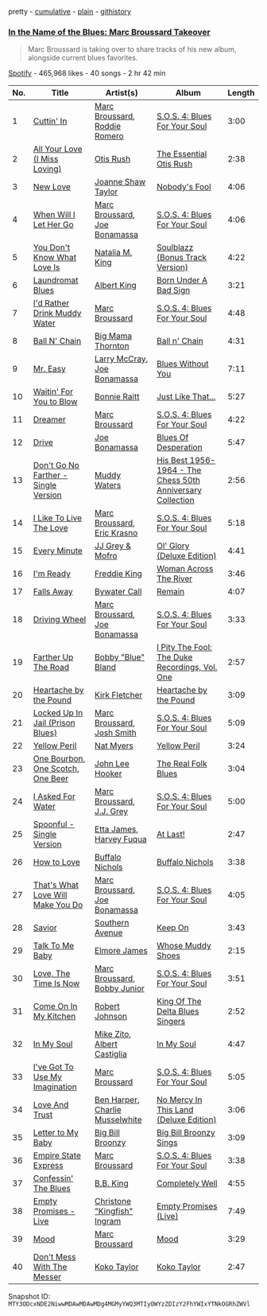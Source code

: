 pretty - [cumulative](/playlists/cumulative/37i9dQZF1DXcnkReojaCnV.md) - [plain](/playlists/plain/37i9dQZF1DXcnkReojaCnV) - [githistory](https://github.githistory.xyz/mackorone/spotify-playlist-archive/blob/main/playlists/plain/37i9dQZF1DXcnkReojaCnV)

### [In the Name of the Blues: Marc Broussard Takeover](https://open.spotify.com/playlist/37i9dQZF1DXcnkReojaCnV)

> Marc Broussard is taking over to share tracks of his new album, alongside current blues favorites.

[Spotify](https://open.spotify.com/user/spotify) - 465,968 likes - 40 songs - 2 hr 42 min

| No. | Title | Artist(s) | Album | Length |
|---|---|---|---|---|
| 1 | [Cuttin' In](https://open.spotify.com/track/4mmUSRPppHYZFzNSDuz59U) | [Marc Broussard](https://open.spotify.com/artist/4cEwEednPwWCdYT7ZhROZe), [Roddie Romero](https://open.spotify.com/artist/5IG6Wzebie6bXLY5llyQAq) | [S.O.S\. 4: Blues For Your Soul](https://open.spotify.com/album/4ZxNQpjVCOcFbi0stPCHo5) | 3:00 |
| 2 | [All Your Love \(I Miss Loving\)](https://open.spotify.com/track/1byVRm4sDYsfObNNcnhswR) | [Otis Rush](https://open.spotify.com/artist/1h0hOL3bVcYlg4xcSjU7fP) | [The Essential Otis Rush](https://open.spotify.com/album/2xRWG3ikjf8O1tiQxJCW68) | 2:38 |
| 3 | [New Love](https://open.spotify.com/track/1W5hzuisTBbr6RMSNJBTz7) | [Joanne Shaw Taylor](https://open.spotify.com/artist/3FmTlY1F9dQyRursrsUaU7) | [Nobody's Fool](https://open.spotify.com/album/2TVQmqbf3TmucBYkl9pfg6) | 4:06 |
| 4 | [When Will I Let Her Go](https://open.spotify.com/track/0V9bhCXPYvI1UYZqBuEtoy) | [Marc Broussard](https://open.spotify.com/artist/4cEwEednPwWCdYT7ZhROZe), [Joe Bonamassa](https://open.spotify.com/artist/2SNzxY1OsSCHBLVi77mpPQ) | [S.O.S\. 4: Blues For Your Soul](https://open.spotify.com/album/4ZxNQpjVCOcFbi0stPCHo5) | 4:06 |
| 5 | [You Don't Know What Love Is](https://open.spotify.com/track/6KqAiHZ6YEi6NekDUpl9Bh) | [Natalia M\. King](https://open.spotify.com/artist/3fCXXnMGhzvgXkWwerk4hg) | [Soulblazz \(Bonus Track Version\)](https://open.spotify.com/album/6TP2Ywx3CUbAm0c1Pf08O4) | 4:22 |
| 6 | [Laundromat Blues](https://open.spotify.com/track/23mic51yKD9gVlAqvlcCMA) | [Albert King](https://open.spotify.com/artist/5aygfDCEaX5KTZOxSCpT9o) | [Born Under A Bad Sign](https://open.spotify.com/album/42WQ76qWDQmHlHvJa6Z3Uw) | 3:21 |
| 7 | [I'd Rather Drink Muddy Water](https://open.spotify.com/track/0gEvWvPJF0grVRmz4ltLaK) | [Marc Broussard](https://open.spotify.com/artist/4cEwEednPwWCdYT7ZhROZe) | [S.O.S\. 4: Blues For Your Soul](https://open.spotify.com/album/4ZxNQpjVCOcFbi0stPCHo5) | 4:48 |
| 8 | [Ball N' Chain](https://open.spotify.com/track/0D1S1rK4M8D3kJDFN50u0G) | [Big Mama Thornton](https://open.spotify.com/artist/6bR0cgMtkCVpm0I5yrDNzO) | [Ball n' Chain](https://open.spotify.com/album/6U60FpmscwzTJjc9gmZcKl) | 4:31 |
| 9 | [Mr\. Easy](https://open.spotify.com/track/6sGFSp3BJMI03ivhZ1z5dC) | [Larry McCray](https://open.spotify.com/artist/24NDm7vTLocVLStlgkKjJc), [Joe Bonamassa](https://open.spotify.com/artist/2SNzxY1OsSCHBLVi77mpPQ) | [Blues Without You](https://open.spotify.com/album/0Bi6Nd9yKYnZRnwWCrhhyr) | 7:11 |
| 10 | [Waitin' For You to Blow](https://open.spotify.com/track/2GhXfhOIkPrtwPZv9luHb6) | [Bonnie Raitt](https://open.spotify.com/artist/4KDyYWR7IpxZ7xrdYbKrqY) | [Just Like That...](https://open.spotify.com/album/5urpeKkrqE82otTOfs8OFd) | 5:27 |
| 11 | [Dreamer](https://open.spotify.com/track/0wZPMFvHYfK2oFCj6T1JcD) | [Marc Broussard](https://open.spotify.com/artist/4cEwEednPwWCdYT7ZhROZe) | [S.O.S\. 4: Blues For Your Soul](https://open.spotify.com/album/4ZxNQpjVCOcFbi0stPCHo5) | 4:22 |
| 12 | [Drive](https://open.spotify.com/track/2knqdlYKjS0J27lYyyRllU) | [Joe Bonamassa](https://open.spotify.com/artist/2SNzxY1OsSCHBLVi77mpPQ) | [Blues Of Desperation](https://open.spotify.com/album/2ZR4ieeFQTOH3NqKRT8i4h) | 5:47 |
| 13 | [Don't Go No Farther \- Single Version](https://open.spotify.com/track/2uN2QIBpyfP88G8Y1gtkgY) | [Muddy Waters](https://open.spotify.com/artist/4y6J8jwRAwO4dssiSmN91R) | [His Best 1956\-1964 \- The Chess 50th Anniversary Collection](https://open.spotify.com/album/21Lv19NsmMPpwUL58JCP57) | 2:56 |
| 14 | [I Like To Live The Love](https://open.spotify.com/track/5b9Uld39K1HFG5ijkg1BJh) | [Marc Broussard](https://open.spotify.com/artist/4cEwEednPwWCdYT7ZhROZe), [Eric Krasno](https://open.spotify.com/artist/6tQIsqw6DrDfdoPwOrOD6k) | [S.O.S\. 4: Blues For Your Soul](https://open.spotify.com/album/4ZxNQpjVCOcFbi0stPCHo5) | 5:18 |
| 15 | [Every Minute](https://open.spotify.com/track/4A9FShhkUGSpTcXZUVkHdv) | [JJ Grey & Mofro](https://open.spotify.com/artist/1Jl8u1U1GtBlwocZK5LWZv) | [Ol' Glory \(Deluxe Edition\)](https://open.spotify.com/album/05c5kcU0gbJkAC7UDUOD61) | 4:41 |
| 16 | [I'm Ready](https://open.spotify.com/track/5Usb6LCElvXJ0dWFEs4hvf) | [Freddie King](https://open.spotify.com/artist/5dCuFngSPyOOnTAvrC7v2s) | [Woman Across The River](https://open.spotify.com/album/3iaVJullB48EV1OM2oMXJs) | 3:46 |
| 17 | [Falls Away](https://open.spotify.com/track/6RewKTPLmEw46R29LjemGn) | [Bywater Call](https://open.spotify.com/artist/1bhk3AmtYKQAcDzbDyWG4M) | [Remain](https://open.spotify.com/album/6Ra2EYAa2ZUGMdFDOwPrgj) | 4:07 |
| 18 | [Driving Wheel](https://open.spotify.com/track/4Lvby06863caCqrmISPYp3) | [Marc Broussard](https://open.spotify.com/artist/4cEwEednPwWCdYT7ZhROZe), [Joe Bonamassa](https://open.spotify.com/artist/2SNzxY1OsSCHBLVi77mpPQ) | [S.O.S\. 4: Blues For Your Soul](https://open.spotify.com/album/4ZxNQpjVCOcFbi0stPCHo5) | 3:33 |
| 19 | [Farther Up The Road](https://open.spotify.com/track/2hPyG7NMpHAmOrmlSziAx2) | [Bobby "Blue" Bland](https://open.spotify.com/artist/48nwxUvPJZkm8uPa7xMzmj) | [I Pity The Fool: The Duke Recordings, Vol\. One](https://open.spotify.com/album/58DNpB9P4aUKPtaTiZmjK6) | 2:57 |
| 20 | [Heartache by the Pound](https://open.spotify.com/track/1T2B06AtdwFAtGaPdavLp0) | [Kirk Fletcher](https://open.spotify.com/artist/77wBCkU4gTMCceSWHtWjxq) | [Heartache by the Pound](https://open.spotify.com/album/6nOqRJiti1k8xh2q5nImZy) | 3:09 |
| 21 | [Locked Up In Jail \(Prison Blues\)](https://open.spotify.com/track/2P9hQYr96lpRFKcXvnS3Wv) | [Marc Broussard](https://open.spotify.com/artist/4cEwEednPwWCdYT7ZhROZe), [Josh Smith](https://open.spotify.com/artist/1rPHe9YQyCdfmYjd1kOVkB) | [S.O.S\. 4: Blues For Your Soul](https://open.spotify.com/album/4ZxNQpjVCOcFbi0stPCHo5) | 5:09 |
| 22 | [Yellow Peril](https://open.spotify.com/track/5lzSKx8sUNApxzrGU6POXw) | [Nat Myers](https://open.spotify.com/artist/2QMlNryks9wyxBCsBGciTS) | [Yellow Peril](https://open.spotify.com/album/4OIXuFKd0N1hU41Gbfy0v9) | 3:24 |
| 23 | [One Bourbon, One Scotch, One Beer](https://open.spotify.com/track/2dp14VWbIxOVNmaWKkVB1r) | [John Lee Hooker](https://open.spotify.com/artist/1yNOfXGQNGjAynk77wv85x) | [The Real Folk Blues](https://open.spotify.com/album/6AToTGNfNIiOSMcl6xGJTY) | 3:04 |
| 24 | [I Asked For Water](https://open.spotify.com/track/5COAvjKtgDamkky67pthsv) | [Marc Broussard](https://open.spotify.com/artist/4cEwEednPwWCdYT7ZhROZe), [J.J\. Grey](https://open.spotify.com/artist/2uAduWnHf7kmOLazXpsGl1) | [S.O.S\. 4: Blues For Your Soul](https://open.spotify.com/album/4ZxNQpjVCOcFbi0stPCHo5) | 5:00 |
| 25 | [Spoonful \- Single Version](https://open.spotify.com/track/1swNbKiUEwgTM6jnkx5rkm) | [Etta James](https://open.spotify.com/artist/0iOVhN3tnSvgDbcg25JoJb), [Harvey Fuqua](https://open.spotify.com/artist/0F577kU2Hk9gr4mAzK60tZ) | [At Last!](https://open.spotify.com/album/7rd4PorIOPjPTy7qdUeeCt) | 2:47 |
| 26 | [How to Love](https://open.spotify.com/track/5xSUcxAoaRsXMaaSace7ST) | [Buffalo Nichols](https://open.spotify.com/artist/5dT9JLuBwGNiHJQsY29Qmh) | [Buffalo Nichols](https://open.spotify.com/album/2P9z3iSo6T3NmaX5q4FjTc) | 3:38 |
| 27 | [That's What Love Will Make You Do](https://open.spotify.com/track/1s9pvVcRTbeGjT7RqMGVa1) | [Marc Broussard](https://open.spotify.com/artist/4cEwEednPwWCdYT7ZhROZe), [Joe Bonamassa](https://open.spotify.com/artist/2SNzxY1OsSCHBLVi77mpPQ) | [S.O.S\. 4: Blues For Your Soul](https://open.spotify.com/album/4ZxNQpjVCOcFbi0stPCHo5) | 4:05 |
| 28 | [Savior](https://open.spotify.com/track/0oNrkWjdY3U8sZRJkcjbDP) | [Southern Avenue](https://open.spotify.com/artist/4HfoncnCuBS7D4xU4VDosQ) | [Keep On](https://open.spotify.com/album/50CK5WZHyOwMeZHVYGCDIJ) | 3:43 |
| 29 | [Talk To Me Baby](https://open.spotify.com/track/0LwiAubJcHVbdDix3f6foC) | [Elmore James](https://open.spotify.com/artist/0q9kpdDkEA3H17gcRMjgVS) | [Whose Muddy Shoes](https://open.spotify.com/album/50X6gAsoV3eM9O2QrIf2rp) | 2:15 |
| 30 | [Love, The Time Is Now](https://open.spotify.com/track/2Q0hoSQVjyzyRbzNKzCRB7) | [Marc Broussard](https://open.spotify.com/artist/4cEwEednPwWCdYT7ZhROZe), [Bobby Junior](https://open.spotify.com/artist/19Nysw0xUI7SeFfu5YPBFb) | [S.O.S\. 4: Blues For Your Soul](https://open.spotify.com/album/4ZxNQpjVCOcFbi0stPCHo5) | 3:51 |
| 31 | [Come On In My Kitchen](https://open.spotify.com/track/10W125nMbncRGcXRBoACOx) | [Robert Johnson](https://open.spotify.com/artist/0f8MDDzIc6M4uH1xH0o0gy) | [King Of The Delta Blues Singers](https://open.spotify.com/album/2IWaNq5o4tG1w6yxve5BMU) | 2:52 |
| 32 | [In My Soul](https://open.spotify.com/track/4DO9pPMq8PFhWFo4IVVveA) | [Mike Zito](https://open.spotify.com/artist/4IPDnwurwc0J2tXUty2hO4), [Albert Castiglia](https://open.spotify.com/artist/5GYKbmLEAjDCaJ5IWxK3XD) | [In My Soul](https://open.spotify.com/album/7K3JyQeEB3L6lmNYTkmQDr) | 4:47 |
| 33 | [I've Got To Use My Imagination](https://open.spotify.com/track/0qpdB0frb5EGZsH4ShNCIu) | [Marc Broussard](https://open.spotify.com/artist/4cEwEednPwWCdYT7ZhROZe) | [S.O.S\. 4: Blues For Your Soul](https://open.spotify.com/album/4ZxNQpjVCOcFbi0stPCHo5) | 5:05 |
| 34 | [Love And Trust](https://open.spotify.com/track/2gRrJwLNO70Vo7h9VECLFa) | [Ben Harper](https://open.spotify.com/artist/45lorWzrKLxfKlWpV7r9CN), [Charlie Musselwhite](https://open.spotify.com/artist/4NikxGoDm5LGVYAHj0Euoc) | [No Mercy In This Land \(Deluxe Edition\)](https://open.spotify.com/album/6iwWWapZi9KtLsdfoGG3X4) | 3:06 |
| 35 | [Letter to My Baby](https://open.spotify.com/track/3oDSvCsjMDV346ndVBJk7P) | [Big Bill Broonzy](https://open.spotify.com/artist/6HwigzRpuWoCZDqMOQc5eu) | [Big Bill Broonzy Sings](https://open.spotify.com/album/6CIFmXtGi9usvr4Xb2hHJm) | 3:09 |
| 36 | [Empire State Express](https://open.spotify.com/track/0e1C16f86nHtO2bcXHdmFk) | [Marc Broussard](https://open.spotify.com/artist/4cEwEednPwWCdYT7ZhROZe) | [S.O.S\. 4: Blues For Your Soul](https://open.spotify.com/album/4ZxNQpjVCOcFbi0stPCHo5) | 3:38 |
| 37 | [Confessin' The Blues](https://open.spotify.com/track/1rv1DreUDVLn4j0LqmEfIe) | [B.B\. King](https://open.spotify.com/artist/5xLSa7l4IV1gsQfhAMvl0U) | [Completely Well](https://open.spotify.com/album/7gzkgAWjOjEf5o6sIvBvT1) | 4:55 |
| 38 | [Empty Promises \- Live](https://open.spotify.com/track/1SoK3zrvJT21uI06ed25e7) | [Christone "Kingfish" Ingram](https://open.spotify.com/artist/5jMGnqJkgPaiJzwy5bOcYX) | [Empty Promises \(Live\)](https://open.spotify.com/album/3MuYZQPycwGmL0qu0rZNC9) | 7:49 |
| 39 | [Mood](https://open.spotify.com/track/0W5jMo5MpHvLTGVnAN8c1R) | [Marc Broussard](https://open.spotify.com/artist/4cEwEednPwWCdYT7ZhROZe) | [Mood](https://open.spotify.com/album/1Q1qs8DABP6SgIyRyadg8s) | 3:29 |
| 40 | [Don't Mess With The Messer](https://open.spotify.com/track/78jS82EbGZvIFXHdn1DTo4) | [Koko Taylor](https://open.spotify.com/artist/04qIJRFjTmvW5I1DMyGE1R) | [Koko Taylor](https://open.spotify.com/album/4kUcacQmakJzzQ0UppaBTy) | 2:47 |

Snapshot ID: `MTY3ODcxNDE2NiwwMDAwMDAwMDg4MGMyYWQ3MTIyOWYzZDIzY2FhYWIxYTNkOGRhZWVl`

